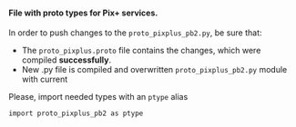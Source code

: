 #### File with proto types for Pix+ services.

In order to push changes to the `proto_pixplus_pb2.py`, be sure that:

- The `proto_pixplus.proto` file contains the changes, which were compiled **successfully**.
- New .py file is compiled and overwritten `proto_pixplus_pb2.py` module with current

Please, import needed types with an `ptype` alias
```shell
import proto_pixplus_pb2 as ptype
```